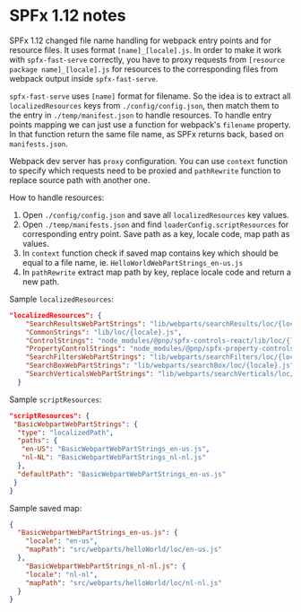 # SPFx 1.12 notes

SPFx 1.12 changed file name handling for webpack entry points and for resource files. It uses format `[name]_[locale].js`.
In order to make it work with `spfx-fast-serve` correctly, you have to proxy requests from `[resource package name]_[locale].js` for resources to the corresponding files from webpack output inside `spfx-fast-serve`.

`spfx-fast-serve` uses `[name]` format for filename. So the idea is to extract all `localizedResources` keys from `./config/config.json`, then match them to the entry in `./temp/manifest.json` to handle resources. To handle entry points mapping we can just use a function for webpack's `filename` property. In that function return the same file name, as SPFx returns back, based on `manifests.json`.

Webpack dev server has `proxy` configuration. You can use `context` function to specify which requests need to be proxied and `pathRewrite` function to replace source path with another one.

How to handle resources:

1. Open `./config/config.json` and save all `localizedResources` key values.
2. Open `./temp/manifests.json` and find `loaderConfig.scriptResources` for corresponding entry point. Save path as a key, locale code, map path as values.
3. In `context` function check if saved map contains key which should be equal to a file name, ie. `HelloWorldWebPartStrings_en-us.js`
4. In `pathRewrite` extract map path by key, replace locale code and return a new path.

Sample `localizedResources`:

```json
"localizedResources": {
    "SearchResultsWebPartStrings": "lib/webparts/searchResults/loc/{locale}.js",
    "CommonStrings": "lib/loc/{locale}.js",
    "ControlStrings": "node_modules/@pnp/spfx-controls-react/lib/loc/{locale}.js",
    "PropertyControlStrings": "node_modules/@pnp/spfx-property-controls/lib/loc/{locale}.js",
    "SearchFiltersWebPartStrings": "lib/webparts/searchFilters/loc/{locale}.js",
    "SearchBoxWebPartStrings": "lib/webparts/searchBox/loc/{locale}.js",
    "SearchVerticalsWebPartStrings": "lib/webparts/searchVerticals/loc/{locale}.js"
  }
```

Sample `scriptResources`:

```json
"scriptResources": {
 "BasicWebpartWebPartStrings": {
  "type": "localizedPath",
  "paths": {
   "en-US": "BasicWebpartWebPartStrings_en-us.js",
   "nl-NL": "BasicWebpartWebPartStrings_nl-nl.js"
  },
  "defaultPath": "BasicWebpartWebPartStrings_en-us.js"
 }
}
```

Sample saved map:

```json
{
  "BasicWebpartWebPartStrings_en-us.js": {
    "locale": "en-us",
    "mapPath": "src/webparts/helloWorld/loc/en-us.js"
  },
    "BasicWebpartWebPartStrings_nl-nl.js": {
    "locale": "nl-nl",
    "mapPath": "src/webparts/helloWorld/loc/nl-nl.js"
  }
}
```
